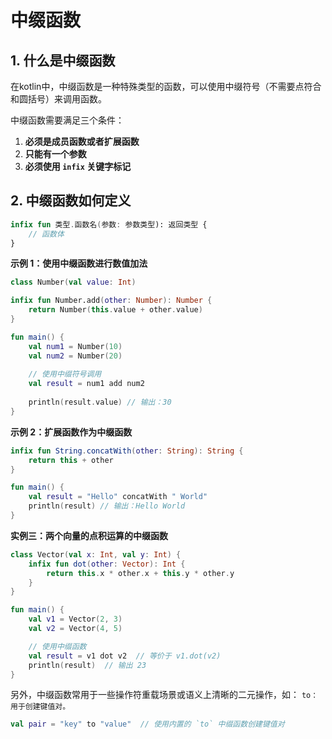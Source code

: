 # 中缀函数

## 1. 什么是中缀函数
在kotlin中，中缀函数是一种特殊类型的函数，可以使用中缀符号（不需要点符合和圆括号）来调用函数。

中缀函数需要满足三个条件：
1. **必须是成员函数或者扩展函数**
2. **只能有一个参数**
3. **必须使用 `infix` 关键字标记**

## 2. 中缀函数如何定义

``` kotlin
infix fun 类型.函数名(参数: 参数类型): 返回类型 {
    // 函数体
}
```

**示例 1：使用中缀函数进行数值加法**

``` kotlin
class Number(val value: Int)

infix fun Number.add(other: Number): Number {
    return Number(this.value + other.value)
}

fun main() {
    val num1 = Number(10)
    val num2 = Number(20)
    
    // 使用中缀符号调用
    val result = num1 add num2
    
    println(result.value) // 输出：30
}
```
**示例 2：扩展函数作为中缀函数**

``` kotlin
infix fun String.concatWith(other: String): String {
    return this + other
}

fun main() {
    val result = "Hello" concatWith " World"
    println(result) // 输出：Hello World
}
```

**实例三：两个向量的点积运算的中缀函数**

``` kotlin
class Vector(val x: Int, val y: Int) {
    infix fun dot(other: Vector): Int {
        return this.x * other.x + this.y * other.y
    }
}

fun main() {
    val v1 = Vector(2, 3)
    val v2 = Vector(4, 5)

    // 使用中缀函数
    val result = v1 dot v2  // 等价于 v1.dot(v2)
    println(result)  // 输出 23
}
```

另外，中缀函数常用于一些操作符重载场景或语义上清晰的二元操作，如：
`to：用于创建键值对。`

``` kotlin
val pair = "key" to "value"  // 使用内置的 `to` 中缀函数创建键值对
```